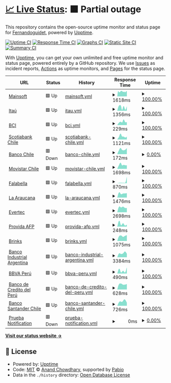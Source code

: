 # [📈 Live Status](https://Fernandoguidet.github.io/upptime): <!--live status--> **🟧 Partial outage**

This repository contains the open-source uptime monitor and status page for [Fernandoguidet](https://Fernandoguidet.github.io/upptime), powered by [Upptime](https://github.com/upptime/upptime).

[![Uptime CI](https://github.com/Fernandoguidet/upptime/workflows/Uptime%20CI/badge.svg)](https://github.com/Fernandoguidet/upptime/actions?query=workflow%3A%22Uptime+CI%22)
[![Response Time CI](https://github.com/Fernandoguidet/upptime/workflows/Response%20Time%20CI/badge.svg)](https://github.com/Fernandoguidet/upptime/actions?query=workflow%3A%22Response+Time+CI%22)
[![Graphs CI](https://github.com/Fernandoguidet/upptime/workflows/Graphs%20CI/badge.svg)](https://github.com/Fernandoguidet/upptime/actions?query=workflow%3A%22Graphs+CI%22)
[![Static Site CI](https://github.com/Fernandoguidet/upptime/workflows/Static%20Site%20CI/badge.svg)](https://github.com/Fernandoguidet/upptime/actions?query=workflow%3A%22Static+Site+CI%22)
[![Summary CI](https://github.com/Fernandoguidet/upptime/workflows/Summary%20CI/badge.svg)](https://github.com/Fernandoguidet/upptime/actions?query=workflow%3A%22Summary+CI%22)

With [Upptime](https://upptime.js.org), you can get your own unlimited and free uptime monitor and status page, powered entirely by a GitHub repository. We use [Issues](https://github.com/Fernandoguidet/upptime/issues) as incident reports, [Actions](https://github.com/Fernandoguidet/upptime/actions) as uptime monitors, and [Pages](https://Fernandoguidet.github.io/upptime) for the status page.

<!--start: status pages-->
<!-- This summary is generated by Upptime (https://github.com/upptime/upptime) -->
<!-- Do not edit this manually, your changes will be overwritten -->
<!-- prettier-ignore -->
| URL | Status | History | Response Time | Uptime |
| --- | ------ | ------- | ------------- | ------ |
| <img alt="" src="https://icons.duckduckgo.com/ip3/mainsoft.cl.ico" height="13"> [Mainsoft](https://mainsoft.cl) | 🟩 Up | [mainsoft.yml](https://github.com/FernandoGuidet/upptime/commits/HEAD/history/mainsoft.yml) | <details><summary><img alt="Response time graph" src="./graphs/mainsoft/response-time-week.png" height="20"> 1618ms</summary><br><a href="https://Fernandoguidet.github.io/upptime/history/mainsoft"><img alt="Response time 1967" src="https://img.shields.io/endpoint?url=https%3A%2F%2Fraw.githubusercontent.com%2FFernandoGuidet%2Fupptime%2FHEAD%2Fapi%2Fmainsoft%2Fresponse-time.json"></a><br><a href="https://Fernandoguidet.github.io/upptime/history/mainsoft"><img alt="24-hour response time 1498" src="https://img.shields.io/endpoint?url=https%3A%2F%2Fraw.githubusercontent.com%2FFernandoGuidet%2Fupptime%2FHEAD%2Fapi%2Fmainsoft%2Fresponse-time-day.json"></a><br><a href="https://Fernandoguidet.github.io/upptime/history/mainsoft"><img alt="7-day response time 1618" src="https://img.shields.io/endpoint?url=https%3A%2F%2Fraw.githubusercontent.com%2FFernandoGuidet%2Fupptime%2FHEAD%2Fapi%2Fmainsoft%2Fresponse-time-week.json"></a><br><a href="https://Fernandoguidet.github.io/upptime/history/mainsoft"><img alt="30-day response time 1967" src="https://img.shields.io/endpoint?url=https%3A%2F%2Fraw.githubusercontent.com%2FFernandoGuidet%2Fupptime%2FHEAD%2Fapi%2Fmainsoft%2Fresponse-time-month.json"></a><br><a href="https://Fernandoguidet.github.io/upptime/history/mainsoft"><img alt="1-year response time 1967" src="https://img.shields.io/endpoint?url=https%3A%2F%2Fraw.githubusercontent.com%2FFernandoGuidet%2Fupptime%2FHEAD%2Fapi%2Fmainsoft%2Fresponse-time-year.json"></a></details> | <details><summary><a href="https://Fernandoguidet.github.io/upptime/history/mainsoft">100.00%</a></summary><a href="https://Fernandoguidet.github.io/upptime/history/mainsoft"><img alt="All-time uptime 100.00%" src="https://img.shields.io/endpoint?url=https%3A%2F%2Fraw.githubusercontent.com%2FFernandoGuidet%2Fupptime%2FHEAD%2Fapi%2Fmainsoft%2Fuptime.json"></a><br><a href="https://Fernandoguidet.github.io/upptime/history/mainsoft"><img alt="24-hour uptime 100.00%" src="https://img.shields.io/endpoint?url=https%3A%2F%2Fraw.githubusercontent.com%2FFernandoGuidet%2Fupptime%2FHEAD%2Fapi%2Fmainsoft%2Fuptime-day.json"></a><br><a href="https://Fernandoguidet.github.io/upptime/history/mainsoft"><img alt="7-day uptime 100.00%" src="https://img.shields.io/endpoint?url=https%3A%2F%2Fraw.githubusercontent.com%2FFernandoGuidet%2Fupptime%2FHEAD%2Fapi%2Fmainsoft%2Fuptime-week.json"></a><br><a href="https://Fernandoguidet.github.io/upptime/history/mainsoft"><img alt="30-day uptime 100.00%" src="https://img.shields.io/endpoint?url=https%3A%2F%2Fraw.githubusercontent.com%2FFernandoGuidet%2Fupptime%2FHEAD%2Fapi%2Fmainsoft%2Fuptime-month.json"></a><br><a href="https://Fernandoguidet.github.io/upptime/history/mainsoft"><img alt="1-year uptime 100.00%" src="https://img.shields.io/endpoint?url=https%3A%2F%2Fraw.githubusercontent.com%2FFernandoGuidet%2Fupptime%2FHEAD%2Fapi%2Fmainsoft%2Fuptime-year.json"></a></details>
| <img alt="" src="https://icons.duckduckgo.com/ip3/banco.itau.cl.ico" height="13"> [Itaú](https://banco.itau.cl) | 🟩 Up | [itau.yml](https://github.com/FernandoGuidet/upptime/commits/HEAD/history/itau.yml) | <details><summary><img alt="Response time graph" src="./graphs/itau/response-time-week.png" height="20"> 1356ms</summary><br><a href="https://Fernandoguidet.github.io/upptime/history/itau"><img alt="Response time 2303" src="https://img.shields.io/endpoint?url=https%3A%2F%2Fraw.githubusercontent.com%2FFernandoGuidet%2Fupptime%2FHEAD%2Fapi%2Fitau%2Fresponse-time.json"></a><br><a href="https://Fernandoguidet.github.io/upptime/history/itau"><img alt="24-hour response time 1044" src="https://img.shields.io/endpoint?url=https%3A%2F%2Fraw.githubusercontent.com%2FFernandoGuidet%2Fupptime%2FHEAD%2Fapi%2Fitau%2Fresponse-time-day.json"></a><br><a href="https://Fernandoguidet.github.io/upptime/history/itau"><img alt="7-day response time 1356" src="https://img.shields.io/endpoint?url=https%3A%2F%2Fraw.githubusercontent.com%2FFernandoGuidet%2Fupptime%2FHEAD%2Fapi%2Fitau%2Fresponse-time-week.json"></a><br><a href="https://Fernandoguidet.github.io/upptime/history/itau"><img alt="30-day response time 2303" src="https://img.shields.io/endpoint?url=https%3A%2F%2Fraw.githubusercontent.com%2FFernandoGuidet%2Fupptime%2FHEAD%2Fapi%2Fitau%2Fresponse-time-month.json"></a><br><a href="https://Fernandoguidet.github.io/upptime/history/itau"><img alt="1-year response time 2303" src="https://img.shields.io/endpoint?url=https%3A%2F%2Fraw.githubusercontent.com%2FFernandoGuidet%2Fupptime%2FHEAD%2Fapi%2Fitau%2Fresponse-time-year.json"></a></details> | <details><summary><a href="https://Fernandoguidet.github.io/upptime/history/itau">100.00%</a></summary><a href="https://Fernandoguidet.github.io/upptime/history/itau"><img alt="All-time uptime 100.00%" src="https://img.shields.io/endpoint?url=https%3A%2F%2Fraw.githubusercontent.com%2FFernandoGuidet%2Fupptime%2FHEAD%2Fapi%2Fitau%2Fuptime.json"></a><br><a href="https://Fernandoguidet.github.io/upptime/history/itau"><img alt="24-hour uptime 100.00%" src="https://img.shields.io/endpoint?url=https%3A%2F%2Fraw.githubusercontent.com%2FFernandoGuidet%2Fupptime%2FHEAD%2Fapi%2Fitau%2Fuptime-day.json"></a><br><a href="https://Fernandoguidet.github.io/upptime/history/itau"><img alt="7-day uptime 100.00%" src="https://img.shields.io/endpoint?url=https%3A%2F%2Fraw.githubusercontent.com%2FFernandoGuidet%2Fupptime%2FHEAD%2Fapi%2Fitau%2Fuptime-week.json"></a><br><a href="https://Fernandoguidet.github.io/upptime/history/itau"><img alt="30-day uptime 100.00%" src="https://img.shields.io/endpoint?url=https%3A%2F%2Fraw.githubusercontent.com%2FFernandoGuidet%2Fupptime%2FHEAD%2Fapi%2Fitau%2Fuptime-month.json"></a><br><a href="https://Fernandoguidet.github.io/upptime/history/itau"><img alt="1-year uptime 100.00%" src="https://img.shields.io/endpoint?url=https%3A%2F%2Fraw.githubusercontent.com%2FFernandoGuidet%2Fupptime%2FHEAD%2Fapi%2Fitau%2Fuptime-year.json"></a></details>
| <img alt="" src="https://icons.duckduckgo.com/ip3/www.bci.cl.ico" height="13"> [BCI](https://www.bci.cl) | 🟩 Up | [bci.yml](https://github.com/FernandoGuidet/upptime/commits/HEAD/history/bci.yml) | <details><summary><img alt="Response time graph" src="./graphs/bci/response-time-week.png" height="20"> 229ms</summary><br><a href="https://Fernandoguidet.github.io/upptime/history/bci"><img alt="Response time 243" src="https://img.shields.io/endpoint?url=https%3A%2F%2Fraw.githubusercontent.com%2FFernandoGuidet%2Fupptime%2FHEAD%2Fapi%2Fbci%2Fresponse-time.json"></a><br><a href="https://Fernandoguidet.github.io/upptime/history/bci"><img alt="24-hour response time 89" src="https://img.shields.io/endpoint?url=https%3A%2F%2Fraw.githubusercontent.com%2FFernandoGuidet%2Fupptime%2FHEAD%2Fapi%2Fbci%2Fresponse-time-day.json"></a><br><a href="https://Fernandoguidet.github.io/upptime/history/bci"><img alt="7-day response time 229" src="https://img.shields.io/endpoint?url=https%3A%2F%2Fraw.githubusercontent.com%2FFernandoGuidet%2Fupptime%2FHEAD%2Fapi%2Fbci%2Fresponse-time-week.json"></a><br><a href="https://Fernandoguidet.github.io/upptime/history/bci"><img alt="30-day response time 243" src="https://img.shields.io/endpoint?url=https%3A%2F%2Fraw.githubusercontent.com%2FFernandoGuidet%2Fupptime%2FHEAD%2Fapi%2Fbci%2Fresponse-time-month.json"></a><br><a href="https://Fernandoguidet.github.io/upptime/history/bci"><img alt="1-year response time 243" src="https://img.shields.io/endpoint?url=https%3A%2F%2Fraw.githubusercontent.com%2FFernandoGuidet%2Fupptime%2FHEAD%2Fapi%2Fbci%2Fresponse-time-year.json"></a></details> | <details><summary><a href="https://Fernandoguidet.github.io/upptime/history/bci">100.00%</a></summary><a href="https://Fernandoguidet.github.io/upptime/history/bci"><img alt="All-time uptime 100.00%" src="https://img.shields.io/endpoint?url=https%3A%2F%2Fraw.githubusercontent.com%2FFernandoGuidet%2Fupptime%2FHEAD%2Fapi%2Fbci%2Fuptime.json"></a><br><a href="https://Fernandoguidet.github.io/upptime/history/bci"><img alt="24-hour uptime 100.00%" src="https://img.shields.io/endpoint?url=https%3A%2F%2Fraw.githubusercontent.com%2FFernandoGuidet%2Fupptime%2FHEAD%2Fapi%2Fbci%2Fuptime-day.json"></a><br><a href="https://Fernandoguidet.github.io/upptime/history/bci"><img alt="7-day uptime 100.00%" src="https://img.shields.io/endpoint?url=https%3A%2F%2Fraw.githubusercontent.com%2FFernandoGuidet%2Fupptime%2FHEAD%2Fapi%2Fbci%2Fuptime-week.json"></a><br><a href="https://Fernandoguidet.github.io/upptime/history/bci"><img alt="30-day uptime 100.00%" src="https://img.shields.io/endpoint?url=https%3A%2F%2Fraw.githubusercontent.com%2FFernandoGuidet%2Fupptime%2FHEAD%2Fapi%2Fbci%2Fuptime-month.json"></a><br><a href="https://Fernandoguidet.github.io/upptime/history/bci"><img alt="1-year uptime 100.00%" src="https://img.shields.io/endpoint?url=https%3A%2F%2Fraw.githubusercontent.com%2FFernandoGuidet%2Fupptime%2FHEAD%2Fapi%2Fbci%2Fuptime-year.json"></a></details>
| <img alt="" src="https://icons.duckduckgo.com/ip3/www.scotiabankchile.cl.ico" height="13"> [Scotiabank Chile](https://www.scotiabankchile.cl) | 🟩 Up | [scotiabank-chile.yml](https://github.com/FernandoGuidet/upptime/commits/HEAD/history/scotiabank-chile.yml) | <details><summary><img alt="Response time graph" src="./graphs/scotiabank-chile/response-time-week.png" height="20"> 1121ms</summary><br><a href="https://Fernandoguidet.github.io/upptime/history/scotiabank-chile"><img alt="Response time 894" src="https://img.shields.io/endpoint?url=https%3A%2F%2Fraw.githubusercontent.com%2FFernandoGuidet%2Fupptime%2FHEAD%2Fapi%2Fscotiabank-chile%2Fresponse-time.json"></a><br><a href="https://Fernandoguidet.github.io/upptime/history/scotiabank-chile"><img alt="24-hour response time 557" src="https://img.shields.io/endpoint?url=https%3A%2F%2Fraw.githubusercontent.com%2FFernandoGuidet%2Fupptime%2FHEAD%2Fapi%2Fscotiabank-chile%2Fresponse-time-day.json"></a><br><a href="https://Fernandoguidet.github.io/upptime/history/scotiabank-chile"><img alt="7-day response time 1121" src="https://img.shields.io/endpoint?url=https%3A%2F%2Fraw.githubusercontent.com%2FFernandoGuidet%2Fupptime%2FHEAD%2Fapi%2Fscotiabank-chile%2Fresponse-time-week.json"></a><br><a href="https://Fernandoguidet.github.io/upptime/history/scotiabank-chile"><img alt="30-day response time 894" src="https://img.shields.io/endpoint?url=https%3A%2F%2Fraw.githubusercontent.com%2FFernandoGuidet%2Fupptime%2FHEAD%2Fapi%2Fscotiabank-chile%2Fresponse-time-month.json"></a><br><a href="https://Fernandoguidet.github.io/upptime/history/scotiabank-chile"><img alt="1-year response time 894" src="https://img.shields.io/endpoint?url=https%3A%2F%2Fraw.githubusercontent.com%2FFernandoGuidet%2Fupptime%2FHEAD%2Fapi%2Fscotiabank-chile%2Fresponse-time-year.json"></a></details> | <details><summary><a href="https://Fernandoguidet.github.io/upptime/history/scotiabank-chile">100.00%</a></summary><a href="https://Fernandoguidet.github.io/upptime/history/scotiabank-chile"><img alt="All-time uptime 100.00%" src="https://img.shields.io/endpoint?url=https%3A%2F%2Fraw.githubusercontent.com%2FFernandoGuidet%2Fupptime%2FHEAD%2Fapi%2Fscotiabank-chile%2Fuptime.json"></a><br><a href="https://Fernandoguidet.github.io/upptime/history/scotiabank-chile"><img alt="24-hour uptime 100.00%" src="https://img.shields.io/endpoint?url=https%3A%2F%2Fraw.githubusercontent.com%2FFernandoGuidet%2Fupptime%2FHEAD%2Fapi%2Fscotiabank-chile%2Fuptime-day.json"></a><br><a href="https://Fernandoguidet.github.io/upptime/history/scotiabank-chile"><img alt="7-day uptime 100.00%" src="https://img.shields.io/endpoint?url=https%3A%2F%2Fraw.githubusercontent.com%2FFernandoGuidet%2Fupptime%2FHEAD%2Fapi%2Fscotiabank-chile%2Fuptime-week.json"></a><br><a href="https://Fernandoguidet.github.io/upptime/history/scotiabank-chile"><img alt="30-day uptime 100.00%" src="https://img.shields.io/endpoint?url=https%3A%2F%2Fraw.githubusercontent.com%2FFernandoGuidet%2Fupptime%2FHEAD%2Fapi%2Fscotiabank-chile%2Fuptime-month.json"></a><br><a href="https://Fernandoguidet.github.io/upptime/history/scotiabank-chile"><img alt="1-year uptime 100.00%" src="https://img.shields.io/endpoint?url=https%3A%2F%2Fraw.githubusercontent.com%2FFernandoGuidet%2Fupptime%2FHEAD%2Fapi%2Fscotiabank-chile%2Fuptime-year.json"></a></details>
| <img alt="" src="https://icons.duckduckgo.com/ip3/portales.bancochile.cl.ico" height="13"> [Banco Chile](https://portales.bancochile.cl) | 🟥 Down | [banco-chile.yml](https://github.com/FernandoGuidet/upptime/commits/HEAD/history/banco-chile.yml) | <details><summary><img alt="Response time graph" src="./graphs/banco-chile/response-time-week.png" height="20"> 172ms</summary><br><a href="https://Fernandoguidet.github.io/upptime/history/banco-chile"><img alt="Response time 139" src="https://img.shields.io/endpoint?url=https%3A%2F%2Fraw.githubusercontent.com%2FFernandoGuidet%2Fupptime%2FHEAD%2Fapi%2Fbanco-chile%2Fresponse-time.json"></a><br><a href="https://Fernandoguidet.github.io/upptime/history/banco-chile"><img alt="24-hour response time 161" src="https://img.shields.io/endpoint?url=https%3A%2F%2Fraw.githubusercontent.com%2FFernandoGuidet%2Fupptime%2FHEAD%2Fapi%2Fbanco-chile%2Fresponse-time-day.json"></a><br><a href="https://Fernandoguidet.github.io/upptime/history/banco-chile"><img alt="7-day response time 172" src="https://img.shields.io/endpoint?url=https%3A%2F%2Fraw.githubusercontent.com%2FFernandoGuidet%2Fupptime%2FHEAD%2Fapi%2Fbanco-chile%2Fresponse-time-week.json"></a><br><a href="https://Fernandoguidet.github.io/upptime/history/banco-chile"><img alt="30-day response time 139" src="https://img.shields.io/endpoint?url=https%3A%2F%2Fraw.githubusercontent.com%2FFernandoGuidet%2Fupptime%2FHEAD%2Fapi%2Fbanco-chile%2Fresponse-time-month.json"></a><br><a href="https://Fernandoguidet.github.io/upptime/history/banco-chile"><img alt="1-year response time 139" src="https://img.shields.io/endpoint?url=https%3A%2F%2Fraw.githubusercontent.com%2FFernandoGuidet%2Fupptime%2FHEAD%2Fapi%2Fbanco-chile%2Fresponse-time-year.json"></a></details> | <details><summary><a href="https://Fernandoguidet.github.io/upptime/history/banco-chile">0.00%</a></summary><a href="https://Fernandoguidet.github.io/upptime/history/banco-chile"><img alt="All-time uptime 0.00%" src="https://img.shields.io/endpoint?url=https%3A%2F%2Fraw.githubusercontent.com%2FFernandoGuidet%2Fupptime%2FHEAD%2Fapi%2Fbanco-chile%2Fuptime.json"></a><br><a href="https://Fernandoguidet.github.io/upptime/history/banco-chile"><img alt="24-hour uptime 0.00%" src="https://img.shields.io/endpoint?url=https%3A%2F%2Fraw.githubusercontent.com%2FFernandoGuidet%2Fupptime%2FHEAD%2Fapi%2Fbanco-chile%2Fuptime-day.json"></a><br><a href="https://Fernandoguidet.github.io/upptime/history/banco-chile"><img alt="7-day uptime 0.00%" src="https://img.shields.io/endpoint?url=https%3A%2F%2Fraw.githubusercontent.com%2FFernandoGuidet%2Fupptime%2FHEAD%2Fapi%2Fbanco-chile%2Fuptime-week.json"></a><br><a href="https://Fernandoguidet.github.io/upptime/history/banco-chile"><img alt="30-day uptime 0.00%" src="https://img.shields.io/endpoint?url=https%3A%2F%2Fraw.githubusercontent.com%2FFernandoGuidet%2Fupptime%2FHEAD%2Fapi%2Fbanco-chile%2Fuptime-month.json"></a><br><a href="https://Fernandoguidet.github.io/upptime/history/banco-chile"><img alt="1-year uptime 0.00%" src="https://img.shields.io/endpoint?url=https%3A%2F%2Fraw.githubusercontent.com%2FFernandoGuidet%2Fupptime%2FHEAD%2Fapi%2Fbanco-chile%2Fuptime-year.json"></a></details>
| <img alt="" src="https://icons.duckduckgo.com/ip3/ww2.movistar.cl.ico" height="13"> [Movistar Chile](https://ww2.movistar.cl) | 🟩 Up | [movistar-chile.yml](https://github.com/FernandoGuidet/upptime/commits/HEAD/history/movistar-chile.yml) | <details><summary><img alt="Response time graph" src="./graphs/movistar-chile/response-time-week.png" height="20"> 1698ms</summary><br><a href="https://Fernandoguidet.github.io/upptime/history/movistar-chile"><img alt="Response time 1421" src="https://img.shields.io/endpoint?url=https%3A%2F%2Fraw.githubusercontent.com%2FFernandoGuidet%2Fupptime%2FHEAD%2Fapi%2Fmovistar-chile%2Fresponse-time.json"></a><br><a href="https://Fernandoguidet.github.io/upptime/history/movistar-chile"><img alt="24-hour response time 1837" src="https://img.shields.io/endpoint?url=https%3A%2F%2Fraw.githubusercontent.com%2FFernandoGuidet%2Fupptime%2FHEAD%2Fapi%2Fmovistar-chile%2Fresponse-time-day.json"></a><br><a href="https://Fernandoguidet.github.io/upptime/history/movistar-chile"><img alt="7-day response time 1698" src="https://img.shields.io/endpoint?url=https%3A%2F%2Fraw.githubusercontent.com%2FFernandoGuidet%2Fupptime%2FHEAD%2Fapi%2Fmovistar-chile%2Fresponse-time-week.json"></a><br><a href="https://Fernandoguidet.github.io/upptime/history/movistar-chile"><img alt="30-day response time 1421" src="https://img.shields.io/endpoint?url=https%3A%2F%2Fraw.githubusercontent.com%2FFernandoGuidet%2Fupptime%2FHEAD%2Fapi%2Fmovistar-chile%2Fresponse-time-month.json"></a><br><a href="https://Fernandoguidet.github.io/upptime/history/movistar-chile"><img alt="1-year response time 1421" src="https://img.shields.io/endpoint?url=https%3A%2F%2Fraw.githubusercontent.com%2FFernandoGuidet%2Fupptime%2FHEAD%2Fapi%2Fmovistar-chile%2Fresponse-time-year.json"></a></details> | <details><summary><a href="https://Fernandoguidet.github.io/upptime/history/movistar-chile">100.00%</a></summary><a href="https://Fernandoguidet.github.io/upptime/history/movistar-chile"><img alt="All-time uptime 100.00%" src="https://img.shields.io/endpoint?url=https%3A%2F%2Fraw.githubusercontent.com%2FFernandoGuidet%2Fupptime%2FHEAD%2Fapi%2Fmovistar-chile%2Fuptime.json"></a><br><a href="https://Fernandoguidet.github.io/upptime/history/movistar-chile"><img alt="24-hour uptime 100.00%" src="https://img.shields.io/endpoint?url=https%3A%2F%2Fraw.githubusercontent.com%2FFernandoGuidet%2Fupptime%2FHEAD%2Fapi%2Fmovistar-chile%2Fuptime-day.json"></a><br><a href="https://Fernandoguidet.github.io/upptime/history/movistar-chile"><img alt="7-day uptime 100.00%" src="https://img.shields.io/endpoint?url=https%3A%2F%2Fraw.githubusercontent.com%2FFernandoGuidet%2Fupptime%2FHEAD%2Fapi%2Fmovistar-chile%2Fuptime-week.json"></a><br><a href="https://Fernandoguidet.github.io/upptime/history/movistar-chile"><img alt="30-day uptime 100.00%" src="https://img.shields.io/endpoint?url=https%3A%2F%2Fraw.githubusercontent.com%2FFernandoGuidet%2Fupptime%2FHEAD%2Fapi%2Fmovistar-chile%2Fuptime-month.json"></a><br><a href="https://Fernandoguidet.github.io/upptime/history/movistar-chile"><img alt="1-year uptime 100.00%" src="https://img.shields.io/endpoint?url=https%3A%2F%2Fraw.githubusercontent.com%2FFernandoGuidet%2Fupptime%2FHEAD%2Fapi%2Fmovistar-chile%2Fuptime-year.json"></a></details>
| <img alt="" src="https://icons.duckduckgo.com/ip3/tienda.falabella.com.ico" height="13"> [Falabella](https://tienda.falabella.com) | 🟩 Up | [falabella.yml](https://github.com/FernandoGuidet/upptime/commits/HEAD/history/falabella.yml) | <details><summary><img alt="Response time graph" src="./graphs/falabella/response-time-week.png" height="20"> 870ms</summary><br><a href="https://Fernandoguidet.github.io/upptime/history/falabella"><img alt="Response time 1035" src="https://img.shields.io/endpoint?url=https%3A%2F%2Fraw.githubusercontent.com%2FFernandoGuidet%2Fupptime%2FHEAD%2Fapi%2Ffalabella%2Fresponse-time.json"></a><br><a href="https://Fernandoguidet.github.io/upptime/history/falabella"><img alt="24-hour response time 172" src="https://img.shields.io/endpoint?url=https%3A%2F%2Fraw.githubusercontent.com%2FFernandoGuidet%2Fupptime%2FHEAD%2Fapi%2Ffalabella%2Fresponse-time-day.json"></a><br><a href="https://Fernandoguidet.github.io/upptime/history/falabella"><img alt="7-day response time 870" src="https://img.shields.io/endpoint?url=https%3A%2F%2Fraw.githubusercontent.com%2FFernandoGuidet%2Fupptime%2FHEAD%2Fapi%2Ffalabella%2Fresponse-time-week.json"></a><br><a href="https://Fernandoguidet.github.io/upptime/history/falabella"><img alt="30-day response time 1035" src="https://img.shields.io/endpoint?url=https%3A%2F%2Fraw.githubusercontent.com%2FFernandoGuidet%2Fupptime%2FHEAD%2Fapi%2Ffalabella%2Fresponse-time-month.json"></a><br><a href="https://Fernandoguidet.github.io/upptime/history/falabella"><img alt="1-year response time 1035" src="https://img.shields.io/endpoint?url=https%3A%2F%2Fraw.githubusercontent.com%2FFernandoGuidet%2Fupptime%2FHEAD%2Fapi%2Ffalabella%2Fresponse-time-year.json"></a></details> | <details><summary><a href="https://Fernandoguidet.github.io/upptime/history/falabella">100.00%</a></summary><a href="https://Fernandoguidet.github.io/upptime/history/falabella"><img alt="All-time uptime 100.00%" src="https://img.shields.io/endpoint?url=https%3A%2F%2Fraw.githubusercontent.com%2FFernandoGuidet%2Fupptime%2FHEAD%2Fapi%2Ffalabella%2Fuptime.json"></a><br><a href="https://Fernandoguidet.github.io/upptime/history/falabella"><img alt="24-hour uptime 100.00%" src="https://img.shields.io/endpoint?url=https%3A%2F%2Fraw.githubusercontent.com%2FFernandoGuidet%2Fupptime%2FHEAD%2Fapi%2Ffalabella%2Fuptime-day.json"></a><br><a href="https://Fernandoguidet.github.io/upptime/history/falabella"><img alt="7-day uptime 100.00%" src="https://img.shields.io/endpoint?url=https%3A%2F%2Fraw.githubusercontent.com%2FFernandoGuidet%2Fupptime%2FHEAD%2Fapi%2Ffalabella%2Fuptime-week.json"></a><br><a href="https://Fernandoguidet.github.io/upptime/history/falabella"><img alt="30-day uptime 100.00%" src="https://img.shields.io/endpoint?url=https%3A%2F%2Fraw.githubusercontent.com%2FFernandoGuidet%2Fupptime%2FHEAD%2Fapi%2Ffalabella%2Fuptime-month.json"></a><br><a href="https://Fernandoguidet.github.io/upptime/history/falabella"><img alt="1-year uptime 100.00%" src="https://img.shields.io/endpoint?url=https%3A%2F%2Fraw.githubusercontent.com%2FFernandoGuidet%2Fupptime%2FHEAD%2Fapi%2Ffalabella%2Fuptime-year.json"></a></details>
| <img alt="" src="https://icons.duckduckgo.com/ip3/www.laaraucana.cl.ico" height="13"> [La Araucana](https://www.laaraucana.cl) | 🟩 Up | [la-araucana.yml](https://github.com/FernandoGuidet/upptime/commits/HEAD/history/la-araucana.yml) | <details><summary><img alt="Response time graph" src="./graphs/la-araucana/response-time-week.png" height="20"> 1476ms</summary><br><a href="https://Fernandoguidet.github.io/upptime/history/la-araucana"><img alt="Response time 1673" src="https://img.shields.io/endpoint?url=https%3A%2F%2Fraw.githubusercontent.com%2FFernandoGuidet%2Fupptime%2FHEAD%2Fapi%2Fla-araucana%2Fresponse-time.json"></a><br><a href="https://Fernandoguidet.github.io/upptime/history/la-araucana"><img alt="24-hour response time 1196" src="https://img.shields.io/endpoint?url=https%3A%2F%2Fraw.githubusercontent.com%2FFernandoGuidet%2Fupptime%2FHEAD%2Fapi%2Fla-araucana%2Fresponse-time-day.json"></a><br><a href="https://Fernandoguidet.github.io/upptime/history/la-araucana"><img alt="7-day response time 1476" src="https://img.shields.io/endpoint?url=https%3A%2F%2Fraw.githubusercontent.com%2FFernandoGuidet%2Fupptime%2FHEAD%2Fapi%2Fla-araucana%2Fresponse-time-week.json"></a><br><a href="https://Fernandoguidet.github.io/upptime/history/la-araucana"><img alt="30-day response time 1673" src="https://img.shields.io/endpoint?url=https%3A%2F%2Fraw.githubusercontent.com%2FFernandoGuidet%2Fupptime%2FHEAD%2Fapi%2Fla-araucana%2Fresponse-time-month.json"></a><br><a href="https://Fernandoguidet.github.io/upptime/history/la-araucana"><img alt="1-year response time 1673" src="https://img.shields.io/endpoint?url=https%3A%2F%2Fraw.githubusercontent.com%2FFernandoGuidet%2Fupptime%2FHEAD%2Fapi%2Fla-araucana%2Fresponse-time-year.json"></a></details> | <details><summary><a href="https://Fernandoguidet.github.io/upptime/history/la-araucana">100.00%</a></summary><a href="https://Fernandoguidet.github.io/upptime/history/la-araucana"><img alt="All-time uptime 100.00%" src="https://img.shields.io/endpoint?url=https%3A%2F%2Fraw.githubusercontent.com%2FFernandoGuidet%2Fupptime%2FHEAD%2Fapi%2Fla-araucana%2Fuptime.json"></a><br><a href="https://Fernandoguidet.github.io/upptime/history/la-araucana"><img alt="24-hour uptime 100.00%" src="https://img.shields.io/endpoint?url=https%3A%2F%2Fraw.githubusercontent.com%2FFernandoGuidet%2Fupptime%2FHEAD%2Fapi%2Fla-araucana%2Fuptime-day.json"></a><br><a href="https://Fernandoguidet.github.io/upptime/history/la-araucana"><img alt="7-day uptime 100.00%" src="https://img.shields.io/endpoint?url=https%3A%2F%2Fraw.githubusercontent.com%2FFernandoGuidet%2Fupptime%2FHEAD%2Fapi%2Fla-araucana%2Fuptime-week.json"></a><br><a href="https://Fernandoguidet.github.io/upptime/history/la-araucana"><img alt="30-day uptime 100.00%" src="https://img.shields.io/endpoint?url=https%3A%2F%2Fraw.githubusercontent.com%2FFernandoGuidet%2Fupptime%2FHEAD%2Fapi%2Fla-araucana%2Fuptime-month.json"></a><br><a href="https://Fernandoguidet.github.io/upptime/history/la-araucana"><img alt="1-year uptime 100.00%" src="https://img.shields.io/endpoint?url=https%3A%2F%2Fraw.githubusercontent.com%2FFernandoGuidet%2Fupptime%2FHEAD%2Fapi%2Fla-araucana%2Fuptime-year.json"></a></details>
| <img alt="" src="https://icons.duckduckgo.com/ip3/www.evertecinc.com.ico" height="13"> [Evertec](https://www.evertecinc.com) | 🟩 Up | [evertec.yml](https://github.com/FernandoGuidet/upptime/commits/HEAD/history/evertec.yml) | <details><summary><img alt="Response time graph" src="./graphs/evertec/response-time-week.png" height="20"> 2698ms</summary><br><a href="https://Fernandoguidet.github.io/upptime/history/evertec"><img alt="Response time 3252" src="https://img.shields.io/endpoint?url=https%3A%2F%2Fraw.githubusercontent.com%2FFernandoGuidet%2Fupptime%2FHEAD%2Fapi%2Fevertec%2Fresponse-time.json"></a><br><a href="https://Fernandoguidet.github.io/upptime/history/evertec"><img alt="24-hour response time 2332" src="https://img.shields.io/endpoint?url=https%3A%2F%2Fraw.githubusercontent.com%2FFernandoGuidet%2Fupptime%2FHEAD%2Fapi%2Fevertec%2Fresponse-time-day.json"></a><br><a href="https://Fernandoguidet.github.io/upptime/history/evertec"><img alt="7-day response time 2698" src="https://img.shields.io/endpoint?url=https%3A%2F%2Fraw.githubusercontent.com%2FFernandoGuidet%2Fupptime%2FHEAD%2Fapi%2Fevertec%2Fresponse-time-week.json"></a><br><a href="https://Fernandoguidet.github.io/upptime/history/evertec"><img alt="30-day response time 3252" src="https://img.shields.io/endpoint?url=https%3A%2F%2Fraw.githubusercontent.com%2FFernandoGuidet%2Fupptime%2FHEAD%2Fapi%2Fevertec%2Fresponse-time-month.json"></a><br><a href="https://Fernandoguidet.github.io/upptime/history/evertec"><img alt="1-year response time 3252" src="https://img.shields.io/endpoint?url=https%3A%2F%2Fraw.githubusercontent.com%2FFernandoGuidet%2Fupptime%2FHEAD%2Fapi%2Fevertec%2Fresponse-time-year.json"></a></details> | <details><summary><a href="https://Fernandoguidet.github.io/upptime/history/evertec">100.00%</a></summary><a href="https://Fernandoguidet.github.io/upptime/history/evertec"><img alt="All-time uptime 100.00%" src="https://img.shields.io/endpoint?url=https%3A%2F%2Fraw.githubusercontent.com%2FFernandoGuidet%2Fupptime%2FHEAD%2Fapi%2Fevertec%2Fuptime.json"></a><br><a href="https://Fernandoguidet.github.io/upptime/history/evertec"><img alt="24-hour uptime 100.00%" src="https://img.shields.io/endpoint?url=https%3A%2F%2Fraw.githubusercontent.com%2FFernandoGuidet%2Fupptime%2FHEAD%2Fapi%2Fevertec%2Fuptime-day.json"></a><br><a href="https://Fernandoguidet.github.io/upptime/history/evertec"><img alt="7-day uptime 100.00%" src="https://img.shields.io/endpoint?url=https%3A%2F%2Fraw.githubusercontent.com%2FFernandoGuidet%2Fupptime%2FHEAD%2Fapi%2Fevertec%2Fuptime-week.json"></a><br><a href="https://Fernandoguidet.github.io/upptime/history/evertec"><img alt="30-day uptime 100.00%" src="https://img.shields.io/endpoint?url=https%3A%2F%2Fraw.githubusercontent.com%2FFernandoGuidet%2Fupptime%2FHEAD%2Fapi%2Fevertec%2Fuptime-month.json"></a><br><a href="https://Fernandoguidet.github.io/upptime/history/evertec"><img alt="1-year uptime 100.00%" src="https://img.shields.io/endpoint?url=https%3A%2F%2Fraw.githubusercontent.com%2FFernandoGuidet%2Fupptime%2FHEAD%2Fapi%2Fevertec%2Fuptime-year.json"></a></details>
| <img alt="" src="https://icons.duckduckgo.com/ip3/www.provida.cl.ico" height="13"> [Provida AFP](https://www.provida.cl) | 🟩 Up | [provida-afp.yml](https://github.com/FernandoGuidet/upptime/commits/HEAD/history/provida-afp.yml) | <details><summary><img alt="Response time graph" src="./graphs/provida-afp/response-time-week.png" height="20"> 248ms</summary><br><a href="https://Fernandoguidet.github.io/upptime/history/provida-afp"><img alt="Response time 271" src="https://img.shields.io/endpoint?url=https%3A%2F%2Fraw.githubusercontent.com%2FFernandoGuidet%2Fupptime%2FHEAD%2Fapi%2Fprovida-afp%2Fresponse-time.json"></a><br><a href="https://Fernandoguidet.github.io/upptime/history/provida-afp"><img alt="24-hour response time 249" src="https://img.shields.io/endpoint?url=https%3A%2F%2Fraw.githubusercontent.com%2FFernandoGuidet%2Fupptime%2FHEAD%2Fapi%2Fprovida-afp%2Fresponse-time-day.json"></a><br><a href="https://Fernandoguidet.github.io/upptime/history/provida-afp"><img alt="7-day response time 248" src="https://img.shields.io/endpoint?url=https%3A%2F%2Fraw.githubusercontent.com%2FFernandoGuidet%2Fupptime%2FHEAD%2Fapi%2Fprovida-afp%2Fresponse-time-week.json"></a><br><a href="https://Fernandoguidet.github.io/upptime/history/provida-afp"><img alt="30-day response time 271" src="https://img.shields.io/endpoint?url=https%3A%2F%2Fraw.githubusercontent.com%2FFernandoGuidet%2Fupptime%2FHEAD%2Fapi%2Fprovida-afp%2Fresponse-time-month.json"></a><br><a href="https://Fernandoguidet.github.io/upptime/history/provida-afp"><img alt="1-year response time 271" src="https://img.shields.io/endpoint?url=https%3A%2F%2Fraw.githubusercontent.com%2FFernandoGuidet%2Fupptime%2FHEAD%2Fapi%2Fprovida-afp%2Fresponse-time-year.json"></a></details> | <details><summary><a href="https://Fernandoguidet.github.io/upptime/history/provida-afp">100.00%</a></summary><a href="https://Fernandoguidet.github.io/upptime/history/provida-afp"><img alt="All-time uptime 100.00%" src="https://img.shields.io/endpoint?url=https%3A%2F%2Fraw.githubusercontent.com%2FFernandoGuidet%2Fupptime%2FHEAD%2Fapi%2Fprovida-afp%2Fuptime.json"></a><br><a href="https://Fernandoguidet.github.io/upptime/history/provida-afp"><img alt="24-hour uptime 100.00%" src="https://img.shields.io/endpoint?url=https%3A%2F%2Fraw.githubusercontent.com%2FFernandoGuidet%2Fupptime%2FHEAD%2Fapi%2Fprovida-afp%2Fuptime-day.json"></a><br><a href="https://Fernandoguidet.github.io/upptime/history/provida-afp"><img alt="7-day uptime 100.00%" src="https://img.shields.io/endpoint?url=https%3A%2F%2Fraw.githubusercontent.com%2FFernandoGuidet%2Fupptime%2FHEAD%2Fapi%2Fprovida-afp%2Fuptime-week.json"></a><br><a href="https://Fernandoguidet.github.io/upptime/history/provida-afp"><img alt="30-day uptime 100.00%" src="https://img.shields.io/endpoint?url=https%3A%2F%2Fraw.githubusercontent.com%2FFernandoGuidet%2Fupptime%2FHEAD%2Fapi%2Fprovida-afp%2Fuptime-month.json"></a><br><a href="https://Fernandoguidet.github.io/upptime/history/provida-afp"><img alt="1-year uptime 100.00%" src="https://img.shields.io/endpoint?url=https%3A%2F%2Fraw.githubusercontent.com%2FFernandoGuidet%2Fupptime%2FHEAD%2Fapi%2Fprovida-afp%2Fuptime-year.json"></a></details>
| <img alt="" src="https://icons.duckduckgo.com/ip3/www.brinks.com.ico" height="13"> [Brinks](https://www.brinks.com) | 🟩 Up | [brinks.yml](https://github.com/FernandoGuidet/upptime/commits/HEAD/history/brinks.yml) | <details><summary><img alt="Response time graph" src="./graphs/brinks/response-time-week.png" height="20"> 1075ms</summary><br><a href="https://Fernandoguidet.github.io/upptime/history/brinks"><img alt="Response time 1121" src="https://img.shields.io/endpoint?url=https%3A%2F%2Fraw.githubusercontent.com%2FFernandoGuidet%2Fupptime%2FHEAD%2Fapi%2Fbrinks%2Fresponse-time.json"></a><br><a href="https://Fernandoguidet.github.io/upptime/history/brinks"><img alt="24-hour response time 1141" src="https://img.shields.io/endpoint?url=https%3A%2F%2Fraw.githubusercontent.com%2FFernandoGuidet%2Fupptime%2FHEAD%2Fapi%2Fbrinks%2Fresponse-time-day.json"></a><br><a href="https://Fernandoguidet.github.io/upptime/history/brinks"><img alt="7-day response time 1075" src="https://img.shields.io/endpoint?url=https%3A%2F%2Fraw.githubusercontent.com%2FFernandoGuidet%2Fupptime%2FHEAD%2Fapi%2Fbrinks%2Fresponse-time-week.json"></a><br><a href="https://Fernandoguidet.github.io/upptime/history/brinks"><img alt="30-day response time 1121" src="https://img.shields.io/endpoint?url=https%3A%2F%2Fraw.githubusercontent.com%2FFernandoGuidet%2Fupptime%2FHEAD%2Fapi%2Fbrinks%2Fresponse-time-month.json"></a><br><a href="https://Fernandoguidet.github.io/upptime/history/brinks"><img alt="1-year response time 1121" src="https://img.shields.io/endpoint?url=https%3A%2F%2Fraw.githubusercontent.com%2FFernandoGuidet%2Fupptime%2FHEAD%2Fapi%2Fbrinks%2Fresponse-time-year.json"></a></details> | <details><summary><a href="https://Fernandoguidet.github.io/upptime/history/brinks">100.00%</a></summary><a href="https://Fernandoguidet.github.io/upptime/history/brinks"><img alt="All-time uptime 100.00%" src="https://img.shields.io/endpoint?url=https%3A%2F%2Fraw.githubusercontent.com%2FFernandoGuidet%2Fupptime%2FHEAD%2Fapi%2Fbrinks%2Fuptime.json"></a><br><a href="https://Fernandoguidet.github.io/upptime/history/brinks"><img alt="24-hour uptime 100.00%" src="https://img.shields.io/endpoint?url=https%3A%2F%2Fraw.githubusercontent.com%2FFernandoGuidet%2Fupptime%2FHEAD%2Fapi%2Fbrinks%2Fuptime-day.json"></a><br><a href="https://Fernandoguidet.github.io/upptime/history/brinks"><img alt="7-day uptime 100.00%" src="https://img.shields.io/endpoint?url=https%3A%2F%2Fraw.githubusercontent.com%2FFernandoGuidet%2Fupptime%2FHEAD%2Fapi%2Fbrinks%2Fuptime-week.json"></a><br><a href="https://Fernandoguidet.github.io/upptime/history/brinks"><img alt="30-day uptime 100.00%" src="https://img.shields.io/endpoint?url=https%3A%2F%2Fraw.githubusercontent.com%2FFernandoGuidet%2Fupptime%2FHEAD%2Fapi%2Fbrinks%2Fuptime-month.json"></a><br><a href="https://Fernandoguidet.github.io/upptime/history/brinks"><img alt="1-year uptime 100.00%" src="https://img.shields.io/endpoint?url=https%3A%2F%2Fraw.githubusercontent.com%2FFernandoGuidet%2Fupptime%2FHEAD%2Fapi%2Fbrinks%2Fuptime-year.json"></a></details>
| <img alt="" src="https://icons.duckduckgo.com/ip3/banco.bind.com.ar.ico" height="13"> [Banco Industrial Argentina](https://banco.bind.com.ar) | 🟩 Up | [banco-industrial-argentina.yml](https://github.com/FernandoGuidet/upptime/commits/HEAD/history/banco-industrial-argentina.yml) | <details><summary><img alt="Response time graph" src="./graphs/banco-industrial-argentina/response-time-week.png" height="20"> 3384ms</summary><br><a href="https://Fernandoguidet.github.io/upptime/history/banco-industrial-argentina"><img alt="Response time 2596" src="https://img.shields.io/endpoint?url=https%3A%2F%2Fraw.githubusercontent.com%2FFernandoGuidet%2Fupptime%2FHEAD%2Fapi%2Fbanco-industrial-argentina%2Fresponse-time.json"></a><br><a href="https://Fernandoguidet.github.io/upptime/history/banco-industrial-argentina"><img alt="24-hour response time 1826" src="https://img.shields.io/endpoint?url=https%3A%2F%2Fraw.githubusercontent.com%2FFernandoGuidet%2Fupptime%2FHEAD%2Fapi%2Fbanco-industrial-argentina%2Fresponse-time-day.json"></a><br><a href="https://Fernandoguidet.github.io/upptime/history/banco-industrial-argentina"><img alt="7-day response time 3384" src="https://img.shields.io/endpoint?url=https%3A%2F%2Fraw.githubusercontent.com%2FFernandoGuidet%2Fupptime%2FHEAD%2Fapi%2Fbanco-industrial-argentina%2Fresponse-time-week.json"></a><br><a href="https://Fernandoguidet.github.io/upptime/history/banco-industrial-argentina"><img alt="30-day response time 2596" src="https://img.shields.io/endpoint?url=https%3A%2F%2Fraw.githubusercontent.com%2FFernandoGuidet%2Fupptime%2FHEAD%2Fapi%2Fbanco-industrial-argentina%2Fresponse-time-month.json"></a><br><a href="https://Fernandoguidet.github.io/upptime/history/banco-industrial-argentina"><img alt="1-year response time 2596" src="https://img.shields.io/endpoint?url=https%3A%2F%2Fraw.githubusercontent.com%2FFernandoGuidet%2Fupptime%2FHEAD%2Fapi%2Fbanco-industrial-argentina%2Fresponse-time-year.json"></a></details> | <details><summary><a href="https://Fernandoguidet.github.io/upptime/history/banco-industrial-argentina">100.00%</a></summary><a href="https://Fernandoguidet.github.io/upptime/history/banco-industrial-argentina"><img alt="All-time uptime 100.00%" src="https://img.shields.io/endpoint?url=https%3A%2F%2Fraw.githubusercontent.com%2FFernandoGuidet%2Fupptime%2FHEAD%2Fapi%2Fbanco-industrial-argentina%2Fuptime.json"></a><br><a href="https://Fernandoguidet.github.io/upptime/history/banco-industrial-argentina"><img alt="24-hour uptime 100.00%" src="https://img.shields.io/endpoint?url=https%3A%2F%2Fraw.githubusercontent.com%2FFernandoGuidet%2Fupptime%2FHEAD%2Fapi%2Fbanco-industrial-argentina%2Fuptime-day.json"></a><br><a href="https://Fernandoguidet.github.io/upptime/history/banco-industrial-argentina"><img alt="7-day uptime 100.00%" src="https://img.shields.io/endpoint?url=https%3A%2F%2Fraw.githubusercontent.com%2FFernandoGuidet%2Fupptime%2FHEAD%2Fapi%2Fbanco-industrial-argentina%2Fuptime-week.json"></a><br><a href="https://Fernandoguidet.github.io/upptime/history/banco-industrial-argentina"><img alt="30-day uptime 100.00%" src="https://img.shields.io/endpoint?url=https%3A%2F%2Fraw.githubusercontent.com%2FFernandoGuidet%2Fupptime%2FHEAD%2Fapi%2Fbanco-industrial-argentina%2Fuptime-month.json"></a><br><a href="https://Fernandoguidet.github.io/upptime/history/banco-industrial-argentina"><img alt="1-year uptime 100.00%" src="https://img.shields.io/endpoint?url=https%3A%2F%2Fraw.githubusercontent.com%2FFernandoGuidet%2Fupptime%2FHEAD%2Fapi%2Fbanco-industrial-argentina%2Fuptime-year.json"></a></details>
| <img alt="" src="https://icons.duckduckgo.com/ip3/www.bbva.pe.ico" height="13"> [BBVA Perú](https://www.bbva.pe) | 🟩 Up | [bbva-peru.yml](https://github.com/FernandoGuidet/upptime/commits/HEAD/history/bbva-peru.yml) | <details><summary><img alt="Response time graph" src="./graphs/bbva-peru/response-time-week.png" height="20"> 490ms</summary><br><a href="https://Fernandoguidet.github.io/upptime/history/bbva-peru"><img alt="Response time 528" src="https://img.shields.io/endpoint?url=https%3A%2F%2Fraw.githubusercontent.com%2FFernandoGuidet%2Fupptime%2FHEAD%2Fapi%2Fbbva-peru%2Fresponse-time.json"></a><br><a href="https://Fernandoguidet.github.io/upptime/history/bbva-peru"><img alt="24-hour response time 325" src="https://img.shields.io/endpoint?url=https%3A%2F%2Fraw.githubusercontent.com%2FFernandoGuidet%2Fupptime%2FHEAD%2Fapi%2Fbbva-peru%2Fresponse-time-day.json"></a><br><a href="https://Fernandoguidet.github.io/upptime/history/bbva-peru"><img alt="7-day response time 490" src="https://img.shields.io/endpoint?url=https%3A%2F%2Fraw.githubusercontent.com%2FFernandoGuidet%2Fupptime%2FHEAD%2Fapi%2Fbbva-peru%2Fresponse-time-week.json"></a><br><a href="https://Fernandoguidet.github.io/upptime/history/bbva-peru"><img alt="30-day response time 528" src="https://img.shields.io/endpoint?url=https%3A%2F%2Fraw.githubusercontent.com%2FFernandoGuidet%2Fupptime%2FHEAD%2Fapi%2Fbbva-peru%2Fresponse-time-month.json"></a><br><a href="https://Fernandoguidet.github.io/upptime/history/bbva-peru"><img alt="1-year response time 528" src="https://img.shields.io/endpoint?url=https%3A%2F%2Fraw.githubusercontent.com%2FFernandoGuidet%2Fupptime%2FHEAD%2Fapi%2Fbbva-peru%2Fresponse-time-year.json"></a></details> | <details><summary><a href="https://Fernandoguidet.github.io/upptime/history/bbva-peru">100.00%</a></summary><a href="https://Fernandoguidet.github.io/upptime/history/bbva-peru"><img alt="All-time uptime 100.00%" src="https://img.shields.io/endpoint?url=https%3A%2F%2Fraw.githubusercontent.com%2FFernandoGuidet%2Fupptime%2FHEAD%2Fapi%2Fbbva-peru%2Fuptime.json"></a><br><a href="https://Fernandoguidet.github.io/upptime/history/bbva-peru"><img alt="24-hour uptime 100.00%" src="https://img.shields.io/endpoint?url=https%3A%2F%2Fraw.githubusercontent.com%2FFernandoGuidet%2Fupptime%2FHEAD%2Fapi%2Fbbva-peru%2Fuptime-day.json"></a><br><a href="https://Fernandoguidet.github.io/upptime/history/bbva-peru"><img alt="7-day uptime 100.00%" src="https://img.shields.io/endpoint?url=https%3A%2F%2Fraw.githubusercontent.com%2FFernandoGuidet%2Fupptime%2FHEAD%2Fapi%2Fbbva-peru%2Fuptime-week.json"></a><br><a href="https://Fernandoguidet.github.io/upptime/history/bbva-peru"><img alt="30-day uptime 100.00%" src="https://img.shields.io/endpoint?url=https%3A%2F%2Fraw.githubusercontent.com%2FFernandoGuidet%2Fupptime%2FHEAD%2Fapi%2Fbbva-peru%2Fuptime-month.json"></a><br><a href="https://Fernandoguidet.github.io/upptime/history/bbva-peru"><img alt="1-year uptime 100.00%" src="https://img.shields.io/endpoint?url=https%3A%2F%2Fraw.githubusercontent.com%2FFernandoGuidet%2Fupptime%2FHEAD%2Fapi%2Fbbva-peru%2Fuptime-year.json"></a></details>
| <img alt="" src="https://icons.duckduckgo.com/ip3/www.viabcp.com.ico" height="13"> [Banco de Credito del Perú](https://www.viabcp.com) | 🟩 Up | [banco-de-credito-del-peru.yml](https://github.com/FernandoGuidet/upptime/commits/HEAD/history/banco-de-credito-del-peru.yml) | <details><summary><img alt="Response time graph" src="./graphs/banco-de-credito-del-peru/response-time-week.png" height="20"> 628ms</summary><br><a href="https://Fernandoguidet.github.io/upptime/history/banco-de-credito-del-peru"><img alt="Response time 716" src="https://img.shields.io/endpoint?url=https%3A%2F%2Fraw.githubusercontent.com%2FFernandoGuidet%2Fupptime%2FHEAD%2Fapi%2Fbanco-de-credito-del-peru%2Fresponse-time.json"></a><br><a href="https://Fernandoguidet.github.io/upptime/history/banco-de-credito-del-peru"><img alt="24-hour response time 634" src="https://img.shields.io/endpoint?url=https%3A%2F%2Fraw.githubusercontent.com%2FFernandoGuidet%2Fupptime%2FHEAD%2Fapi%2Fbanco-de-credito-del-peru%2Fresponse-time-day.json"></a><br><a href="https://Fernandoguidet.github.io/upptime/history/banco-de-credito-del-peru"><img alt="7-day response time 628" src="https://img.shields.io/endpoint?url=https%3A%2F%2Fraw.githubusercontent.com%2FFernandoGuidet%2Fupptime%2FHEAD%2Fapi%2Fbanco-de-credito-del-peru%2Fresponse-time-week.json"></a><br><a href="https://Fernandoguidet.github.io/upptime/history/banco-de-credito-del-peru"><img alt="30-day response time 716" src="https://img.shields.io/endpoint?url=https%3A%2F%2Fraw.githubusercontent.com%2FFernandoGuidet%2Fupptime%2FHEAD%2Fapi%2Fbanco-de-credito-del-peru%2Fresponse-time-month.json"></a><br><a href="https://Fernandoguidet.github.io/upptime/history/banco-de-credito-del-peru"><img alt="1-year response time 716" src="https://img.shields.io/endpoint?url=https%3A%2F%2Fraw.githubusercontent.com%2FFernandoGuidet%2Fupptime%2FHEAD%2Fapi%2Fbanco-de-credito-del-peru%2Fresponse-time-year.json"></a></details> | <details><summary><a href="https://Fernandoguidet.github.io/upptime/history/banco-de-credito-del-peru">100.00%</a></summary><a href="https://Fernandoguidet.github.io/upptime/history/banco-de-credito-del-peru"><img alt="All-time uptime 100.00%" src="https://img.shields.io/endpoint?url=https%3A%2F%2Fraw.githubusercontent.com%2FFernandoGuidet%2Fupptime%2FHEAD%2Fapi%2Fbanco-de-credito-del-peru%2Fuptime.json"></a><br><a href="https://Fernandoguidet.github.io/upptime/history/banco-de-credito-del-peru"><img alt="24-hour uptime 100.00%" src="https://img.shields.io/endpoint?url=https%3A%2F%2Fraw.githubusercontent.com%2FFernandoGuidet%2Fupptime%2FHEAD%2Fapi%2Fbanco-de-credito-del-peru%2Fuptime-day.json"></a><br><a href="https://Fernandoguidet.github.io/upptime/history/banco-de-credito-del-peru"><img alt="7-day uptime 100.00%" src="https://img.shields.io/endpoint?url=https%3A%2F%2Fraw.githubusercontent.com%2FFernandoGuidet%2Fupptime%2FHEAD%2Fapi%2Fbanco-de-credito-del-peru%2Fuptime-week.json"></a><br><a href="https://Fernandoguidet.github.io/upptime/history/banco-de-credito-del-peru"><img alt="30-day uptime 100.00%" src="https://img.shields.io/endpoint?url=https%3A%2F%2Fraw.githubusercontent.com%2FFernandoGuidet%2Fupptime%2FHEAD%2Fapi%2Fbanco-de-credito-del-peru%2Fuptime-month.json"></a><br><a href="https://Fernandoguidet.github.io/upptime/history/banco-de-credito-del-peru"><img alt="1-year uptime 100.00%" src="https://img.shields.io/endpoint?url=https%3A%2F%2Fraw.githubusercontent.com%2FFernandoGuidet%2Fupptime%2FHEAD%2Fapi%2Fbanco-de-credito-del-peru%2Fuptime-year.json"></a></details>
| <img alt="" src="https://icons.duckduckgo.com/ip3/banco.santander.cl.ico" height="13"> [Banco Santander Chile](https://banco.santander.cl) | 🟩 Up | [banco-santander-chile.yml](https://github.com/FernandoGuidet/upptime/commits/HEAD/history/banco-santander-chile.yml) | <details><summary><img alt="Response time graph" src="./graphs/banco-santander-chile/response-time-week.png" height="20"> 726ms</summary><br><a href="https://Fernandoguidet.github.io/upptime/history/banco-santander-chile"><img alt="Response time 714" src="https://img.shields.io/endpoint?url=https%3A%2F%2Fraw.githubusercontent.com%2FFernandoGuidet%2Fupptime%2FHEAD%2Fapi%2Fbanco-santander-chile%2Fresponse-time.json"></a><br><a href="https://Fernandoguidet.github.io/upptime/history/banco-santander-chile"><img alt="24-hour response time 692" src="https://img.shields.io/endpoint?url=https%3A%2F%2Fraw.githubusercontent.com%2FFernandoGuidet%2Fupptime%2FHEAD%2Fapi%2Fbanco-santander-chile%2Fresponse-time-day.json"></a><br><a href="https://Fernandoguidet.github.io/upptime/history/banco-santander-chile"><img alt="7-day response time 726" src="https://img.shields.io/endpoint?url=https%3A%2F%2Fraw.githubusercontent.com%2FFernandoGuidet%2Fupptime%2FHEAD%2Fapi%2Fbanco-santander-chile%2Fresponse-time-week.json"></a><br><a href="https://Fernandoguidet.github.io/upptime/history/banco-santander-chile"><img alt="30-day response time 714" src="https://img.shields.io/endpoint?url=https%3A%2F%2Fraw.githubusercontent.com%2FFernandoGuidet%2Fupptime%2FHEAD%2Fapi%2Fbanco-santander-chile%2Fresponse-time-month.json"></a><br><a href="https://Fernandoguidet.github.io/upptime/history/banco-santander-chile"><img alt="1-year response time 714" src="https://img.shields.io/endpoint?url=https%3A%2F%2Fraw.githubusercontent.com%2FFernandoGuidet%2Fupptime%2FHEAD%2Fapi%2Fbanco-santander-chile%2Fresponse-time-year.json"></a></details> | <details><summary><a href="https://Fernandoguidet.github.io/upptime/history/banco-santander-chile">100.00%</a></summary><a href="https://Fernandoguidet.github.io/upptime/history/banco-santander-chile"><img alt="All-time uptime 100.00%" src="https://img.shields.io/endpoint?url=https%3A%2F%2Fraw.githubusercontent.com%2FFernandoGuidet%2Fupptime%2FHEAD%2Fapi%2Fbanco-santander-chile%2Fuptime.json"></a><br><a href="https://Fernandoguidet.github.io/upptime/history/banco-santander-chile"><img alt="24-hour uptime 100.00%" src="https://img.shields.io/endpoint?url=https%3A%2F%2Fraw.githubusercontent.com%2FFernandoGuidet%2Fupptime%2FHEAD%2Fapi%2Fbanco-santander-chile%2Fuptime-day.json"></a><br><a href="https://Fernandoguidet.github.io/upptime/history/banco-santander-chile"><img alt="7-day uptime 100.00%" src="https://img.shields.io/endpoint?url=https%3A%2F%2Fraw.githubusercontent.com%2FFernandoGuidet%2Fupptime%2FHEAD%2Fapi%2Fbanco-santander-chile%2Fuptime-week.json"></a><br><a href="https://Fernandoguidet.github.io/upptime/history/banco-santander-chile"><img alt="30-day uptime 100.00%" src="https://img.shields.io/endpoint?url=https%3A%2F%2Fraw.githubusercontent.com%2FFernandoGuidet%2Fupptime%2FHEAD%2Fapi%2Fbanco-santander-chile%2Fuptime-month.json"></a><br><a href="https://Fernandoguidet.github.io/upptime/history/banco-santander-chile"><img alt="1-year uptime 100.00%" src="https://img.shields.io/endpoint?url=https%3A%2F%2Fraw.githubusercontent.com%2FFernandoGuidet%2Fupptime%2FHEAD%2Fapi%2Fbanco-santander-chile%2Fuptime-year.json"></a></details>
| <img alt="" src="https://icons.duckduckgo.com/ip3/prueba.cl.ico" height="13"> [Prueba Notification](https://prueba.cl) | 🟥 Down | [prueba-notification.yml](https://github.com/FernandoGuidet/upptime/commits/HEAD/history/prueba-notification.yml) | <details><summary><img alt="Response time graph" src="./graphs/prueba-notification/response-time-week.png" height="20"> 0ms</summary><br><a href="https://Fernandoguidet.github.io/upptime/history/prueba-notification"><img alt="Response time 0" src="https://img.shields.io/endpoint?url=https%3A%2F%2Fraw.githubusercontent.com%2FFernandoGuidet%2Fupptime%2FHEAD%2Fapi%2Fprueba-notification%2Fresponse-time.json"></a><br><a href="https://Fernandoguidet.github.io/upptime/history/prueba-notification"><img alt="24-hour response time 0" src="https://img.shields.io/endpoint?url=https%3A%2F%2Fraw.githubusercontent.com%2FFernandoGuidet%2Fupptime%2FHEAD%2Fapi%2Fprueba-notification%2Fresponse-time-day.json"></a><br><a href="https://Fernandoguidet.github.io/upptime/history/prueba-notification"><img alt="7-day response time 0" src="https://img.shields.io/endpoint?url=https%3A%2F%2Fraw.githubusercontent.com%2FFernandoGuidet%2Fupptime%2FHEAD%2Fapi%2Fprueba-notification%2Fresponse-time-week.json"></a><br><a href="https://Fernandoguidet.github.io/upptime/history/prueba-notification"><img alt="30-day response time 0" src="https://img.shields.io/endpoint?url=https%3A%2F%2Fraw.githubusercontent.com%2FFernandoGuidet%2Fupptime%2FHEAD%2Fapi%2Fprueba-notification%2Fresponse-time-month.json"></a><br><a href="https://Fernandoguidet.github.io/upptime/history/prueba-notification"><img alt="1-year response time 0" src="https://img.shields.io/endpoint?url=https%3A%2F%2Fraw.githubusercontent.com%2FFernandoGuidet%2Fupptime%2FHEAD%2Fapi%2Fprueba-notification%2Fresponse-time-year.json"></a></details> | <details><summary><a href="https://Fernandoguidet.github.io/upptime/history/prueba-notification">0.00%</a></summary><a href="https://Fernandoguidet.github.io/upptime/history/prueba-notification"><img alt="All-time uptime 0.00%" src="https://img.shields.io/endpoint?url=https%3A%2F%2Fraw.githubusercontent.com%2FFernandoGuidet%2Fupptime%2FHEAD%2Fapi%2Fprueba-notification%2Fuptime.json"></a><br><a href="https://Fernandoguidet.github.io/upptime/history/prueba-notification"><img alt="24-hour uptime 0.00%" src="https://img.shields.io/endpoint?url=https%3A%2F%2Fraw.githubusercontent.com%2FFernandoGuidet%2Fupptime%2FHEAD%2Fapi%2Fprueba-notification%2Fuptime-day.json"></a><br><a href="https://Fernandoguidet.github.io/upptime/history/prueba-notification"><img alt="7-day uptime 0.00%" src="https://img.shields.io/endpoint?url=https%3A%2F%2Fraw.githubusercontent.com%2FFernandoGuidet%2Fupptime%2FHEAD%2Fapi%2Fprueba-notification%2Fuptime-week.json"></a><br><a href="https://Fernandoguidet.github.io/upptime/history/prueba-notification"><img alt="30-day uptime 0.00%" src="https://img.shields.io/endpoint?url=https%3A%2F%2Fraw.githubusercontent.com%2FFernandoGuidet%2Fupptime%2FHEAD%2Fapi%2Fprueba-notification%2Fuptime-month.json"></a><br><a href="https://Fernandoguidet.github.io/upptime/history/prueba-notification"><img alt="1-year uptime 0.00%" src="https://img.shields.io/endpoint?url=https%3A%2F%2Fraw.githubusercontent.com%2FFernandoGuidet%2Fupptime%2FHEAD%2Fapi%2Fprueba-notification%2Fuptime-year.json"></a></details>

<!--end: status pages-->

[**Visit our status website →**](https://Fernandoguidet.github.io/upptime)

## 📄 License

- Powered by: [Upptime](https://github.com/upptime/upptime)
- Code: [MIT](./LICENSE) © [Anand Chowdhary](https://anandchowdhary.com), supported by [Pabio](https://pabio.com)
- Data in the `./history` directory: [Open Database License](https://opendatacommons.org/licenses/odbl/1-0/)
